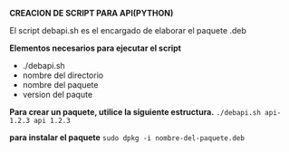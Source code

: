 **CREACION DE SCRIPT PARA API(PYTHON)**

El script debapi.sh es el encargado de elaborar el paquete .deb

**Elementos necesarios para ejecutar el script**
 - ./debapi.sh
 - nombre del directorio
 - nombre del paquete
 - version del paqute

**Para crear un paquete, utilice la siguiente estructura.**
`./debapi.sh api-1.2.3 api 1.2.3`

**para instalar el paquete**
 `sudo dpkg -i nombre-del-paquete.deb`

